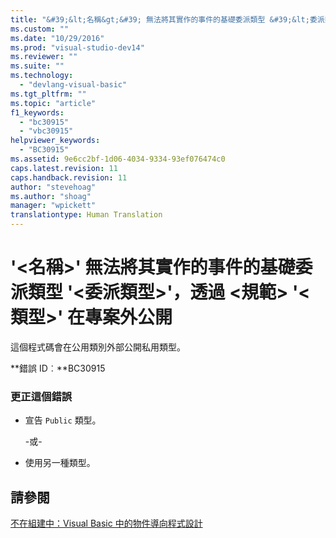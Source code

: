 ```yaml
---
title: "&#39;&lt;名稱&gt;&#39; 無法將其實作的事件的基礎委派類型 &#39;&lt;委派類型&gt;&#39;，透過 &lt;規範&gt; &#39;&lt;類型&gt;&#39; 在專案外公開 | Microsoft Docs"
ms.custom: ""
ms.date: "10/29/2016"
ms.prod: "visual-studio-dev14"
ms.reviewer: ""
ms.suite: ""
ms.technology: 
  - "devlang-visual-basic"
ms.tgt_pltfrm: ""
ms.topic: "article"
f1_keywords: 
  - "bc30915"
  - "vbc30915"
helpviewer_keywords: 
  - "BC30915"
ms.assetid: 9e6cc2bf-1d06-4034-9334-93ef076474c0
caps.latest.revision: 11
caps.handback.revision: 11
author: "stevehoag"
ms.author: "shoag"
manager: "wpickett"
translationtype: Human Translation
---
```

# &#39;&lt;名稱&gt;&#39; 無法將其實作的事件的基礎委派類型 &#39;&lt;委派類型&gt;&#39;，透過 &lt;規範&gt; &#39;&lt;類型&gt;&#39; 在專案外公開
這個程式碼會在公用類別外部公開私用類型。  
  
 **錯誤 ID︰**BC30915  
  
### 更正這個錯誤  
  
-   宣告 `Public` 類型。  
  
     \-或\-  
  
-   使用另一種類型。  
  
## 請參閱  
 [不在組建中：Visual Basic 中的物件導向程式設計](http://msdn.microsoft.com/zh-tw/691365cf-9547-4a8f-aaca-36aaf1e8911a)